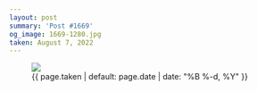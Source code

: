 ```yaml
---
layout: post
summary: 'Post #1669'
og_image: 1669-1280.jpg
taken: August 7, 2022
---
```


<figure class="post">
 <img sizes="(min-width: 700px) 50vw, calc(100vw - 2rem)" src="{{ site.assets_url }}/1669-640.jpg" srcset="{{ site.assets_url }}/1669-320.jpg 320w, {{ site.assets_url }}/1669-640.jpg 640w, {{ site.assets_url }}/1669-960.jpg 960w, {{ site.assets_url }}/1669-1280.jpg 1280w"/>
 <figcaption>
  <time>
   {{ page.taken | default: page.date | date: "%B %-d, %Y" }}
  </time>
 </figcaption>
</figure>
